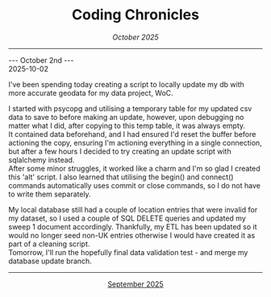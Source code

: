 <h1 align = "center"> Coding Chronicles </h1>
 <div align = "center"><i> October 2025 </i></div>

 ------------

--- October 2nd ---  
2025-10-02

I've been spending today creating a script to locally update my db with more accurate geodata for my data project, WoC.  

I started with psycopg and utilising a temporary table for my updated csv data to save to before making an update, however, upon debugging no matter what I did, after copying to this temp table, it was always empty.  
It contained data beforehand, and I had ensured I'd reset the buffer before actioning the copy, ensuring I'm actioning everything in a single connection, but after a few hours I decided to try creating an update script with sqlalchemy instead.  
After some minor struggles, it worked like a charm and I'm so glad I created this 'alt' script.  I also learned that utilising the begin() and connect() commands automatically uses commit or close commands, so I do not have to write them separately.  

My local database still had a couple of location entries that were invalid for my dataset, so I used a couple of SQL DELETE queries and updated my sweep 1 document accordingly.  Thankfully, my ETL has been updated so it would no longer seed non-UK entries otherwise I would have created it as part of a cleaning script.  
Tomorrow, I'll run the hopefully final data validation test - and merge my database update branch.  

------------

<div align = "center"><a href="2025-09.md">September 2025</a></div>
